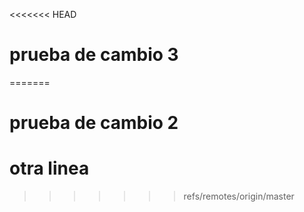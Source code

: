 <<<<<<< HEAD
# prueba de cambio 3
=======
# prueba de cambio 2
# otra linea
>>>>>>> refs/remotes/origin/master
